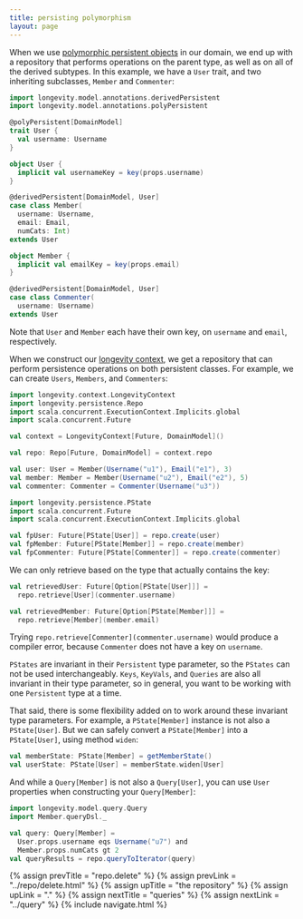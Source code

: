```yaml
---
title: persisting polymorphism
layout: page
---
```


When we use [polymorphic persistent objects](../poly/persistents.html) in our domain, we end up with
a repository that performs operations on the parent type, as well as on all of the derived
subtypes. In this example, we have a `User` trait, and two inheriting subclasses, `Member` and
`Commenter`:

```scala
import longevity.model.annotations.derivedPersistent
import longevity.model.annotations.polyPersistent

@polyPersistent[DomainModel]
trait User {
  val username: Username
}

object User {
  implicit val usernameKey = key(props.username)
}

@derivedPersistent[DomainModel, User]
case class Member(
  username: Username,
  email: Email,
  numCats: Int)
extends User

object Member {
  implicit val emailKey = key(props.email)
}

@derivedPersistent[DomainModel, User]
case class Commenter(
  username: Username)
extends User
```

Note that `User` and `Member` each have their own key, on `username` and `email`, respectively.

When we construct our [longevity context](../context), we get a repository that can perform
persistence operations on both persistent classes. For example, we can create `Users`, `Members`,
and `Commenters`:

```scala
import longevity.context.LongevityContext
import longevity.persistence.Repo
import scala.concurrent.ExecutionContext.Implicits.global
import scala.concurrent.Future

val context = LongevityContext[Future, DomainModel]()

val repo: Repo[Future, DomainModel] = context.repo

val user: User = Member(Username("u1"), Email("e1"), 3)
val member: Member = Member(Username("u2"), Email("e2"), 5)
val commenter: Commenter = Commenter(Username("u3"))

import longevity.persistence.PState
import scala.concurrent.Future
import scala.concurrent.ExecutionContext.Implicits.global

val fpUser: Future[PState[User]] = repo.create(user)
val fpMember: Future[PState[Member]] = repo.create(member)
val fpCommenter: Future[PState[Commenter]] = repo.create(commenter)
```

We can only retrieve based on the type that actually contains the key:

```scala
val retrievedUser: Future[Option[PState[User]]] =
  repo.retrieve[User](commenter.username)

val retrievedMember: Future[Option[PState[Member]]] =
  repo.retrieve[Member](member.email)
```

Trying `repo.retrieve[Commenter](commenter.username)` would produce a compiler error, because
`Commenter` does not have a key on `username`.

`PStates` are invariant in their `Persistent` type parameter, so the `PStates` can not be used
interchangeably. `Keys`, `KeyVals`, and `Queries` are also all invariant in their type parameter, so
in general, you want to be working with one `Persistent` type at a time.

That said, there is some flexibility added on to work around these
invariant type parameters. For example, a `PState[Member]` instance is
not also a `PState[User]`. But we can safely convert a
`PState[Member]` into a `PState[User]`, using method `widen`:

```scala
val memberState: PState[Member] = getMemberState()
val userState: PState[User] = memberState.widen[User]
```

And while a `Query[Member]` is not also a `Query[User]`, you can use
`User` properties when constructing your `Query[Member]`:

```scala
import longevity.model.query.Query
import Member.queryDsl._

val query: Query[Member] =
  User.props.username eqs Username("u7") and
  Member.props.numCats gt 2
val queryResults = repo.queryToIterator(query)
```

{% assign prevTitle = "repo.delete" %}
{% assign prevLink  = "../repo/delete.html" %}
{% assign upTitle   = "the repository" %}
{% assign upLink    = "." %}
{% assign nextTitle = "queries" %}
{% assign nextLink  = "../query" %}
{% include navigate.html %}
